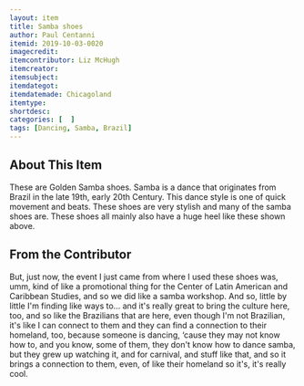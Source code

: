 ```yaml
---
layout: item
title: Samba shoes
author: Paul Centanni
itemid: 2019-10-03-0020
imagecredit: 
itemcontributor: Liz McHugh
itemcreator: 
itemsubject: 
itemdategot: 
itemdatemade: Chicagoland
itemtype: 
shortdesc: 
categories: [  ]
tags: [Dancing, Samba, Brazil]
---
```

## About This Item
These are Golden Samba shoes.  Samba is a dance that originates from Brazil in the late 19th, early 20th Century.  This dance style is one of quick movement and beats. These shoes are very stylish and many of the samba shoes are.  These shoes all mainly also have a huge heel like these shown above.

## From the Contributor
But, just now, the event I just came from where I used these shoes was, umm, kind of like a promotional thing for the Center of Latin American and Caribbean Studies, and so we did like a samba workshop. And so, little by little I'm finding like ways to... and it's really great to bring the culture here, too, and so like the Brazilians that are here, even though I'm not Brazilian, it's like I can connect to them and they can find a connection to their homeland, too, because someone is dancing, ‘cause they may not know how to, and you know, some of them, they don't know how to dance samba, but they grew up watching it, and for carnival, and stuff like that, and so it brings a connection to them, even, of like their homeland so it's, it's really cool.
